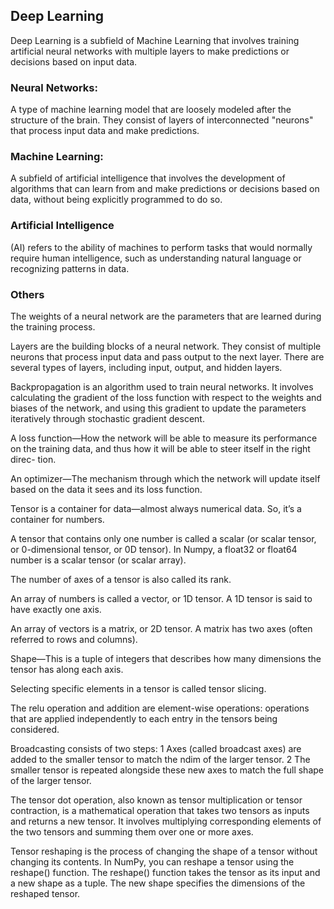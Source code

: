 ## Deep Learning
Deep Learning is a subfield of Machine Learning that involves training artificial neural networks with multiple layers to make predictions or decisions based on input data.

### Neural Networks:
A type of machine learning model that are loosely modeled after the structure of the brain. They consist of layers of interconnected "neurons" that process input data and make predictions.

### Machine Learning: 
A subfield of artificial intelligence that involves the development of algorithms that can learn from and make predictions or decisions based on data, without being explicitly programmed to do so.

### Artificial Intelligence
(AI) refers to the ability of machines to perform tasks that would normally require human intelligence, such as understanding natural language or recognizing patterns in data.

### Others
The weights of a neural network are the parameters that are learned during the training process.

Layers are the building blocks of a neural network. They consist of multiple neurons that process input data and pass output to the next layer. There are several types of layers, including input, output, and hidden layers.

Backpropagation is an algorithm used to train neural networks. It involves calculating the gradient of the loss function with respect to the weights and biases of the network, and using this gradient to update the parameters iteratively through stochastic gradient descent.

A loss function—How the network will be able to measure its performance on the training data, and thus how it will be able to steer itself in the right direc- tion.

An optimizer—The mechanism through which the network will update itself based on the data it sees and its loss function.

Tensor is a container for data—almost always numerical data. So, it’s a container for numbers.

A tensor that contains only one number is called a scalar (or scalar tensor, or 0-dimensional tensor, or 0D tensor). In Numpy, a float32 or float64 number is a scalar tensor (or scalar array).

The number of axes of a tensor is also called its rank.

An array of numbers is called a vector, or 1D tensor. A 1D tensor is said to have exactly one axis.

An array of vectors is a matrix, or 2D tensor. A matrix has two axes (often referred to rows and columns).

Shape—This is a tuple of integers that describes how many dimensions the tensor has along each axis.

Selecting specific elements in a tensor is called tensor slicing.

The relu operation and addition are element-wise operations: operations that are applied independently to each entry in the tensors being considered.

Broadcasting consists of two steps: 1 Axes (called broadcast axes) are added to the smaller tensor to match the ndim of the larger tensor. 2 The smaller tensor is repeated alongside these new axes to match the full shape of the larger tensor.

The tensor dot operation, also known as tensor multiplication or tensor contraction, is a mathematical operation that takes two tensors as inputs and returns a new tensor. It involves multiplying corresponding elements of the two tensors and summing them over one or more axes.

Tensor reshaping is the process of changing the shape of a tensor without changing its contents. In NumPy, you can reshape a tensor using the reshape() function. The reshape() function takes the tensor as its input and a new shape as a tuple. The new shape specifies the dimensions of the reshaped tensor.
